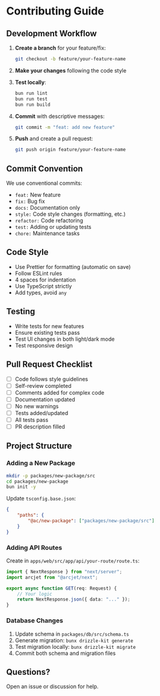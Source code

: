 # Contributing Guide

## Development Workflow

1. **Create a branch** for your feature/fix:

    ```bash
    git checkout -b feature/your-feature-name
    ```

2. **Make your changes** following the code style
3. **Test locally**:

    ```bash
    bun run lint
    bun run test
    bun run build
    ```

4. **Commit** with descriptive messages:

    ```bash
    git commit -m "feat: add new feature"
    ```

5. **Push** and create a pull request:
    ```bash
    git push origin feature/your-feature-name
    ```

## Commit Convention

We use conventional commits:

- `feat:` New feature
- `fix:` Bug fix
- `docs:` Documentation only
- `style:` Code style changes (formatting, etc.)
- `refactor:` Code refactoring
- `test:` Adding or updating tests
- `chore:` Maintenance tasks

## Code Style

- Use Prettier for formatting (automatic on save)
- Follow ESLint rules
- 4 spaces for indentation
- Use TypeScript strictly
- Add types, avoid `any`

## Testing

- Write tests for new features
- Ensure existing tests pass
- Test UI changes in both light/dark mode
- Test responsive design

## Pull Request Checklist

- [ ] Code follows style guidelines
- [ ] Self-review completed
- [ ] Comments added for complex code
- [ ] Documentation updated
- [ ] No new warnings
- [ ] Tests added/updated
- [ ] All tests pass
- [ ] PR description filled

## Project Structure

### Adding a New Package

```bash
mkdir -p packages/new-package/src
cd packages/new-package
bun init -y
```

Update `tsconfig.base.json`:

```json
{
    "paths": {
        "@ac/new-package": ["packages/new-package/src"]
    }
}
```

### Adding API Routes

Create in `apps/web/src/app/api/your-route/route.ts`:

```ts
import { NextResponse } from "next/server";
import arcjet from "@arcjet/next";

export async function GET(req: Request) {
    // Your logic
    return NextResponse.json({ data: "..." });
}
```

### Database Changes

1. Update schema in `packages/db/src/schema.ts`
2. Generate migration: `bunx drizzle-kit generate`
3. Test migration locally: `bunx drizzle-kit migrate`
4. Commit both schema and migration files

## Questions?

Open an issue or discussion for help.
